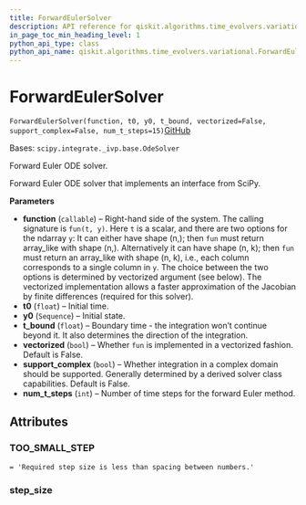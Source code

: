 ```yaml
---
title: ForwardEulerSolver
description: API reference for qiskit.algorithms.time_evolvers.variational.ForwardEulerSolver
in_page_toc_min_heading_level: 1
python_api_type: class
python_api_name: qiskit.algorithms.time_evolvers.variational.ForwardEulerSolver
---
```


# ForwardEulerSolver

<span id="qiskit.algorithms.time_evolvers.variational.ForwardEulerSolver" />

`ForwardEulerSolver(function, t0, y0, t_bound, vectorized=False, support_complex=False, num_t_steps=15)`[GitHub](https://github.com/qiskit/qiskit/tree/stable/0.41/qiskit/algorithms/time_evolvers/variational/solvers/ode/forward_euler_solver.py "view source code")

Bases: `scipy.integrate._ivp.base.OdeSolver`

Forward Euler ODE solver.

Forward Euler ODE solver that implements an interface from SciPy.

**Parameters**

*   **function** (`callable`) – Right-hand side of the system. The calling signature is `fun(t, y)`. Here `t` is a scalar, and there are two options for the ndarray `y`: It can either have shape (n,); then `fun` must return array\_like with shape (n,). Alternatively it can have shape (n, k); then `fun` must return an array\_like with shape (n, k), i.e., each column corresponds to a single column in `y`. The choice between the two options is determined by vectorized argument (see below). The vectorized implementation allows a faster approximation of the Jacobian by finite differences (required for this solver).
*   **t0** (`float`) – Initial time.
*   **y0** (`Sequence`) – Initial state.
*   **t\_bound** (`float`) – Boundary time - the integration won’t continue beyond it. It also determines the direction of the integration.
*   **vectorized** (`bool`) – Whether `fun` is implemented in a vectorized fashion. Default is False.
*   **support\_complex** (`bool`) – Whether integration in a complex domain should be supported. Generally determined by a derived solver class capabilities. Default is False.
*   **num\_t\_steps** (`int`) – Number of time steps for the forward Euler method.

## Attributes

<span id="qiskit.algorithms.time_evolvers.variational.ForwardEulerSolver.TOO_SMALL_STEP" />

### TOO\_SMALL\_STEP

`= 'Required step size is less than spacing between numbers.'`

<span id="qiskit.algorithms.time_evolvers.variational.ForwardEulerSolver.step_size" />

### step\_size


